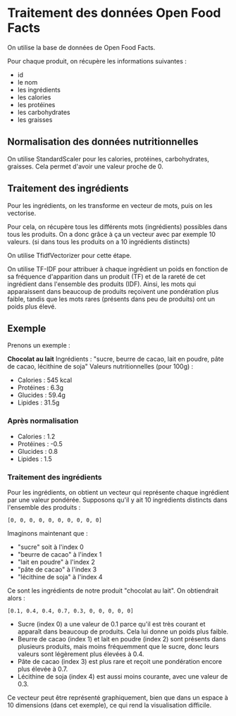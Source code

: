 # Traitement des données Open Food Facts

On utilise la base de données de Open Food Facts.

Pour chaque produit, on récupère les informations suivantes :
- id
- le nom
- les ingrédients
- les calories
- les protéines
- les carbohydrates
- les graisses

## Normalisation des données nutritionnelles

On utilise StandardScaler pour les calories, protéines, carbohydrates, graisses.
Cela permet d'avoir une valeur proche de 0.

## Traitement des ingrédients

Pour les ingrédients, on les transforme en vecteur de mots, puis on les vectorise.

Pour cela, on récupère tous les différents mots (ingrédients) possibles dans tous les produits. On a donc grâce à ça un vecteur avec par exemple 10 valeurs. (si dans tous les produits on a 10 ingrédients distincts)

On utilise TfidfVectorizer pour cette étape.

On utilise TF-IDF pour attribuer à chaque ingrédient un poids en fonction de sa fréquence d'apparition dans un produit (TF) et de la rareté de cet ingrédient dans l'ensemble des produits (IDF). Ainsi, les mots qui apparaissent dans beaucoup de produits reçoivent une pondération plus faible, tandis que les mots rares (présents dans peu de produits) ont un poids plus élevé.

## Exemple

Prenons un exemple :

**Chocolat au lait**
Ingrédients : "sucre, beurre de cacao, lait en poudre, pâte de cacao, lécithine de soja"
Valeurs nutritionnelles (pour 100g) :
- Calories : 545 kcal
- Protéines : 6.3g
- Glucides : 59.4g
- Lipides : 31.5g

### Après normalisation

- Calories : 1.2
- Protéines : -0.5
- Glucides : 0.8
- Lipides : 1.5

### Traitement des ingrédients

Pour les ingrédients, on obtient un vecteur qui représente chaque ingrédient par une valeur pondérée. Supposons qu'il y ait 10 ingrédients distincts dans l'ensemble des produits :

```
[0, 0, 0, 0, 0, 0, 0, 0, 0, 0]
```

Imaginons maintenant que :
- "sucre" soit à l'index 0
- "beurre de cacao" à l'index 1
- "lait en poudre" à l'index 2
- "pâte de cacao" à l'index 3
- "lécithine de soja" à l'index 4

Ce sont les ingrédients de notre produit "chocolat au lait". On obtiendrait alors :

```
[0.1, 0.4, 0.4, 0.7, 0.3, 0, 0, 0, 0, 0]
```

- Sucre (index 0) a une valeur de 0.1 parce qu'il est très courant et apparaît dans beaucoup de produits. Cela lui donne un poids plus faible.
- Beurre de cacao (index 1) et lait en poudre (index 2) sont présents dans plusieurs produits, mais moins fréquemment que le sucre, donc leurs valeurs sont légèrement plus élevées à 0.4.
- Pâte de cacao (index 3) est plus rare et reçoit une pondération encore plus élevée à 0.7.
- Lécithine de soja (index 4) est aussi moins courante, avec une valeur de 0.3.

Ce vecteur peut être représenté graphiquement, bien que dans un espace à 10 dimensions (dans cet exemple), ce qui rend la visualisation difficile.
